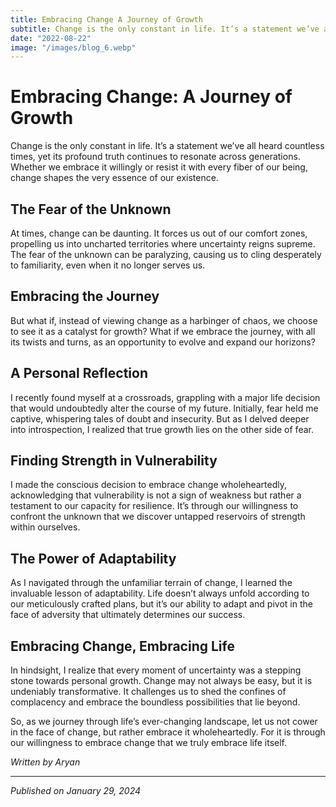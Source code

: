 ```yaml
---
title: Embracing Change A Journey of Growth
subtitle: Change is the only constant in life. It’s a statement we’ve all heard countless times....
date: "2022-08-22"
image: "/images/blog_6.webp"
---
```


# Embracing Change: A Journey of Growth

Change is the only constant in life. It’s a statement we’ve all heard countless times, yet its profound truth continues to resonate across generations. Whether we embrace it willingly or resist it with every fiber of our being, change shapes the very essence of our existence.

## The Fear of the Unknown

At times, change can be daunting. It forces us out of our comfort zones, propelling us into uncharted territories where uncertainty reigns supreme. The fear of the unknown can be paralyzing, causing us to cling desperately to familiarity, even when it no longer serves us.

## Embracing the Journey

But what if, instead of viewing change as a harbinger of chaos, we choose to see it as a catalyst for growth? What if we embrace the journey, with all its twists and turns, as an opportunity to evolve and expand our horizons?

## A Personal Reflection

I recently found myself at a crossroads, grappling with a major life decision that would undoubtedly alter the course of my future. Initially, fear held me captive, whispering tales of doubt and insecurity. But as I delved deeper into introspection, I realized that true growth lies on the other side of fear.

## Finding Strength in Vulnerability

I made the conscious decision to embrace change wholeheartedly, acknowledging that vulnerability is not a sign of weakness but rather a testament to our capacity for resilience. It’s through our willingness to confront the unknown that we discover untapped reservoirs of strength within ourselves.

## The Power of Adaptability

As I navigated through the unfamiliar terrain of change, I learned the invaluable lesson of adaptability. Life doesn’t always unfold according to our meticulously crafted plans, but it’s our ability to adapt and pivot in the face of adversity that ultimately determines our success.

## Embracing Change, Embracing Life

In hindsight, I realize that every moment of uncertainty was a stepping stone towards personal growth. Change may not always be easy, but it is undeniably transformative. It challenges us to shed the confines of complacency and embrace the boundless possibilities that lie beyond.

So, as we journey through life’s ever-changing landscape, let us not cower in the face of change, but rather embrace it wholeheartedly. For it is through our willingness to embrace change that we truly embrace life itself.

_Written by Aryan_

---

_Published on January 29, 2024_
